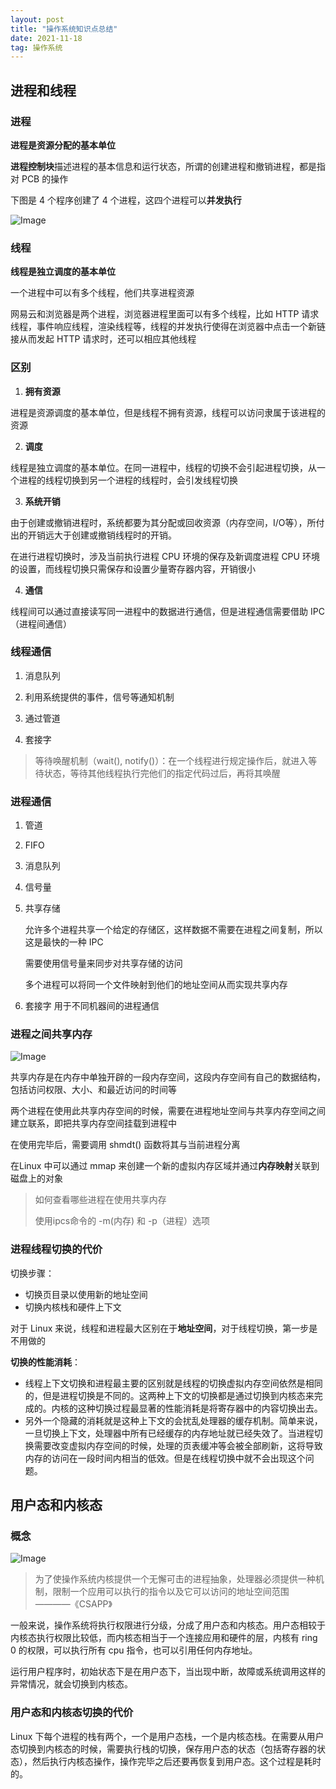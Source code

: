 ```yaml
---
layout: post
title: "操作系统知识点总结"
date: 2021-11-18
tag: 操作系统
--- 
```


## 进程和线程

### 进程

**进程是资源分配的基本单位**

**进程控制块**描述进程的基本信息和运行状态，所谓的创建进程和撤销进程，都是指对 PCB 的操作

下图是 4 个程序创建了 4 个进程，这四个进程可以**并发执行**

![Image](https://pic4.zhimg.com/80/v2-6ff7d48175b5415d2ceb70e0401a40de.png)

### 线程

**线程是独立调度的基本单位**

一个进程中可以有多个线程，他们共享进程资源

网易云和浏览器是两个进程，浏览器进程里面可以有多个线程，比如 HTTP 请求线程，事件响应线程，渲染线程等，线程的并发执行使得在浏览器中点击一个新链接从而发起 HTTP 请求时，还可以相应其他线程

### 区别

1. **拥有资源**

进程是资源调度的基本单位，但是线程不拥有资源，线程可以访问隶属于该进程的资源

2. **调度**

线程是独立调度的基本单位。在同一进程中，线程的切换不会引起进程切换，从一个进程的线程切换到另一个进程的线程时，会引发线程切换

3. **系统开销**

由于创建或撤销进程时，系统都要为其分配或回收资源（内存空间，I/O等），所付出的开销远大于创建或撤销线程时的开销。

在进行进程切换时，涉及当前执行进程 CPU 环境的保存及新调度进程 CPU 环境的设置，而线程切换只需保存和设置少量寄存器内容，开销很小


4. **通信**

线程间可以通过直接读写同一进程中的数据进行通信，但是进程通信需要借助 IPC（进程间通信）

### 线程通信

1. 消息队列
2. 利用系统提供的事件，信号等通知机制
3. 通过管道
   
4. 套接字
   
> 等待唤醒机制（wait(), notify()）：在一个线程进行规定操作后，就进入等待状态，等待其他线程执行完他们的指定代码过后，再将其唤醒


### 进程通信

1. 管道
2. FIFO
3. 消息队列
4. 信号量
5. 共享存储
   
   允许多个进程共享一个给定的存储区，这样数据不需要在进程之间复制，所以这是最快的一种 IPC

   需要使用信号量来同步对共享存储的访问
   
   多个进程可以将同一个文件映射到他们的地址空间从而实现共享内存

6. 套接字
   用于不同机器间的进程通信

### 进程之间共享内存

![Image](https://pic4.zhimg.com/80/v2-b2344e2eccb92776358c854178849d3b.png)

共享内存是在内存中单独开辟的一段内存空间，这段内存空间有自己的数据结构，包括访问权限、大小、和最近访问的时间等

两个进程在使用此共享内存空间的时候，需要在进程地址空间与共享内存空间之间建立联系，即把共享内存空间挂载到进程中

在使用完毕后，需要调用 shmdt() 函数将其与当前进程分离

在Linux 中可以通过 mmap 来创建一个新的虚拟内存区域并通过**内存映射**关联到磁盘上的对象

>  如何查看哪些进程在使用共享内存
> 
> 使用ipcs命令的 -m(内存) 和 -p（进程）选项

### 进程线程切换的代价

切换步骤：

* 切换页目录以使用新的地址空间
* 切换内核栈和硬件上下文

对于 Linux 来说，线程和进程最大区别在于**地址空间**，对于线程切换，第一步是不用做的

**切换的性能消耗**：

* 线程上下文切换和进程最主要的区别就是线程的切换虚拟内存空间依然是相同的，但是进程切换是不同的。这两种上下文的切换都是通过切换到内核态来完成的。内核的这种切换过程最显著的性能消耗是将寄存器中的内容切换出去。
* 另外一个隐藏的消耗就是这种上下文的会扰乱处理器的缓存机制。简单来说，一旦切换上下文，处理器中所有已经缓存的内存地址就已经失效了。当进程切换需要改变虚拟内存空间的时候，处理的页表缓冲等会被全部刷新，这将导致内存的访问在一段时间内相当的低效。但是在线程切换中就不会出现这个问题。
  
## 用户态和内核态

### 概念

![Image](https://pic4.zhimg.com/80/v2-9b93ae948c7919132ec96eae8dfa8b3d.png)

> 为了使操作系统内核提供一个无懈可击的进程抽象，处理器必须提供一种机制，限制一个应用可以执行的指令以及它可以访问的地址空间范围 ————《CSAPP》

一般来说，操作系统将执行权限进行分级，分成了用户态和内核态。用户态相较于内核态执行权限比较低，而内核态相当于一个连接应用和硬件的层，内核有 ring 0 的权限，可以执行所有 cpu 指令，也可以引用任何内存地址。

运行用户程序时，初始状态下是在用户态下，当出现中断，故障或系统调用这样的异常情况，就会切换到内核态。

### 用户态和内核态切换的代价

Linux 下每个进程的栈有两个，一个是用户态栈，一个是内核态栈。在需要从用户态切换到内核态的时候，需要执行栈的切换，保存用户态的状态（包括寄存器的状态），然后执行内核态操作，操作完毕之后还要再恢复到用户态。这个过程是耗时的。